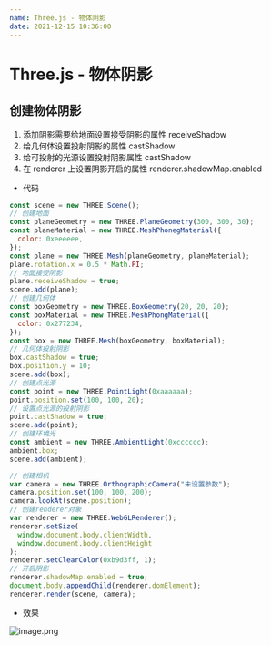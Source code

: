 ```yaml
---
name: Three.js - 物体阴影
date: 2021-12-15 10:36:00
---
```


# Three.js - 物体阴影

## 创建物体阴影

1. 添加阴影需要给地面设置接受阴影的属性 receiveShadow
2. 给几何体设置投射阴影的属性 castShadow
3. 给可投射的光源设置投射阴影属性 castShadow
4. 在 renderer 上设置阴影开启的属性 renderer.shadowMap.enabled

- 代码

```js
const scene = new THREE.Scene();
// 创建地面
const planeGeometry = new THREE.PlaneGeometry(300, 300, 30);
const planeMaterial = new THREE.MeshPhonegMaterial({
  color: 0xeeeeee,
});
const plane = new THREE.Mesh(planeGeometry, planeMaterial);
plane.rotation.x = 0.5 * Math.PI;
// 地面接受阴影
plane.receiveShadow = true;
scene.add(plane);
// 创建几何体
const boxGeometry = new THREE.BoxGeometry(20, 20, 20);
const boxMaterial = new THREE.MeshPhongMaterial({
  color: 0x277234,
});
const box = new THREE.Mesh(boxGeometry, boxMaterial);
// 几何体投射阴影
box.castShadow = true;
box.position.y = 10;
scene.add(box);
// 创建点光源
const point = new THREE.PointLight(0xaaaaaa);
point.position.set(100, 100, 20);
// 设置点光源的投射阴影
point.castShadow = true;
scene.add(point);
// 创建环境光
const ambient = new THREE.AmbientLight(0xcccccc);
ambient.box;
scene.add(ambient);

// 创建相机
var camera = new THREE.OrthographicCamera("未设置参数");
camera.position.set(100, 100, 200);
camera.lookAt(scene.position);
// 创建renderer对象
var renderer = new THREE.WebGLRenderer();
renderer.setSize(
  window.document.body.clientWidth,
  window.document.body.clientHeight
);
renderer.setClearColor(0xb9d3ff, 1);
// 开启阴影
renderer.shadowMap.enabled = true;
document.body.appendChild(renderer.domElement);
renderer.render(scene, camera);
```

- 效果

![image.png](https://p3-juejin.byteimg.com/tos-cn-i-k3u1fbpfcp/bfc7ac8f168c4891b63eeb4bc5371ee0~tplv-k3u1fbpfcp-watermark.image?)
